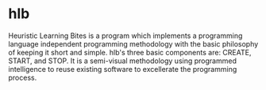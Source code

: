 # hlb
Heuristic Learning Bites
is a program which implements a programming language independent programming methodology with the basic philosophy of keeping it short and simple. hlb's three basic components are: CREATE, START, and STOP.  It is a semi-visual methodology using programmed intelligence to reuse existing software to excellerate the programming process.
